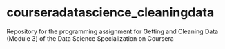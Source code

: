 # courseradatascience_cleaningdata
Repository for the programming assignment for Getting and Cleaning Data (Module 3) of the Data Science Specialization on Coursera
